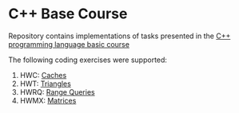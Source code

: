 # C++ Base Course

Repository contains implementations of tasks presented in the [C++ programming language basic course](https://www.youtube.com/playlist?list=PL3BR09unfgciJ1_K_E914nohpiOiHnpsK)

The following coding exercises were supported:
  1. HWC: [Caches](Caches)
  2. HWT: [Triangles](Triangles)
  3. HWRQ: [Range Queries](Trees)
  4. HWMX: [Matrices](Matrices)
